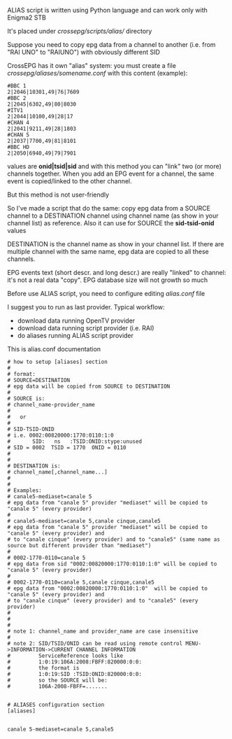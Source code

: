 ALIAS script is written using Python language and can work only with Enigma2 STB

It's placed under _crossepg/scripts/alias/_ directory

Suppose you need to copy epg data from a channel to another (i.e. from "RAI UNO" to "RAIUNO") with obviously different SID

CrossEPG has it own "alias" system: you must create a file _crossepg/aliases/somename.conf_ with this content (example):
```
#BBC 1
2|2046|10301,49|76|7609
#BBC 2
2|2045|6302,49|80|8030
#ITV1
2|2044|10100,49|28|17
#CHAN 4
2|2041|9211,49|28|1803
#CHAN 5
2|2037|7700,49|81|8101
#BBC HD
2|2050|6940,49|79|7901
```
values are **onid|tsid|sid** and with this method you can "link" two (or more) channels together. When you add an EPG event for a channel, the same event is copied/linked to the other channel.


But this method is not user-friendly

So I've made a script that do the same: copy epg data from a SOURCE channel to a DESTINATION channel using channel name (as show in your channel list) as reference. Also it can use for SOURCE the **sid-tsid-onid** values

DESTINATION is the channel name as show in your channel list. If there are multiple channel with the same name, epg data are copied to all these channels.

EPG events text (short descr. and long descr.) are really "linked" to channel: it's not a real data "copy". EPG database size will not growth so much

Before use ALIAS script, you need to configure editing _alias.conf_ file

I suggest you to run as last provider. Typical workflow:
  * download data running OpenTV provider
  * download data running script provider (i.e. RAI)
  * do aliases running ALIAS script provider

This is alias.conf documentation
```
# how to setup [aliases] section
#
# format:
# SOURCE=DESTINATION
# epg data will be copied from SOURCE to DESTINATION
#
# SOURCE is:
# channel_name-provider_name
#
#   or
#
# SID-TSID-ONID
# i.e. 0002:00820000:1770:0110:1:0
#       SID:   ns   :TSID:ONID:stype:unused
# SID = 0002  TSID = 1770  ONID = 0110
#
#
# DESTINATION is:
# channel_name[,channel_name...]
#
#
# Examples:
# canale5-mediaset=canale 5
# epg data from "canale 5" provider "mediaset" will be copied to "canale 5" (every provider)
#
# canale5-mediaset=canale 5,canale cinque,canale5
# epg data from "canale 5" provider "mediaset" will be copied to "canale 5" (every provider) and
# to "canale cinque" (every provider) and to "canale5" (same name as source but different provider than "mediaset")
#
# 0002-1770-0110=canale 5
# epg data from sid "0002:00820000:1770:0110:1:0" will be copied to "canale 5" (every provider)
#
# 0002-1770-0110=canale 5,canale cinque,canale5
# epg data from "0002:00820000:1770:0110:1:0"  will be copied to "canale 5" (every provider) and
# to "canale cinque" (every provider) and to "canale5" (every provider)
#
#
#
# note 1: channel_name and provider_name are case insensitive
#
# note 2: SID/TSID/ONID can be read using remote control MENU->INFORMATION->CURRENT CHANNEL INFORMATION
#         ServiceReference looks like 
#         1:0:19:106A:2008:FBFF:820000:0:0: 
#         the format is
#         1:0:19:SID :TSID:ONID:820000:0:0:
#         so the SOURCE will be: 
#         106A-2008-FBFF=.......


# ALIASES configuration section
[aliases]


canale 5-mediaset=canale 5,canale5

```